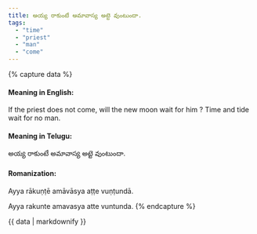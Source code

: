 ```yaml
---
title: అయ్య రాకుంటే అమావాస్య అట్టె వుంటుందా.
tags:
  - "time"
  - "priest"
  - "man"
  - "come"
---
```


{% capture data %}
#### Meaning in English:
If the priest does not come, will the new moon wait for him ?
Time and tide wait for no man.

#### Meaning in Telugu:
అయ్య రాకుంటే అమావాస్య అట్టె వుంటుందా.

#### Romanization:
Ayya rākuṇṭē amāvāsya aṭṭe vuṇṭundā.

Ayya rakunte amavasya atte vuntunda.
{% endcapture %}

{{ data | markdownify }}

